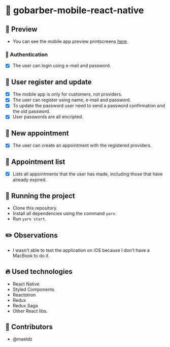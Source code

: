 # :barber: gobarber-mobile-react-native

## :iphone: Preview

- You can see the mobile app preview printscreens [here](/preview).

### :key: Authentication

- [x] The user can login using e-mail and password.

## :man: User register and update

- [x] The mobile app is only for customers, not providers.
- [x] The user can register using name, e-mail and password.
- [x] To update the password user need to send a password confirmation and the old password.
- [x] User passwords are all encripted.

## :calendar: New appointment

- [x] The user can create an appointment with the registered providers.

## :round_pushpin: Appointment list

- [x] Lists all appointments that the user has made, including those that have already expired.

## :wrench: Running the project

- Clone this repository.
- Install all dependencies using the command `yarn`.
- Run `yarn start`.

## :pencil2: Observations

- I wasn't able to test the application on iOS because I don't have a MacBook to do it.

## :fire: Used technologies

- React Native
- Styled Components
- Reactotron
- Redux
- Redux Saga
- Other React libs.

## :man: Contributors

- @maeldz

